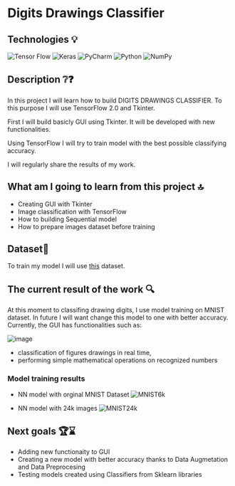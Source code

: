 # Digits Drawings Classifier

## Technologies 💡
![Tensor Flow](https://img.shields.io/badge/TensorFlow-FF6F00?style=for-the-badge&logo=tensorflow&logoColor=white)
![Keras](https://img.shields.io/badge/Keras-FF0000?style=for-the-badge&logo=keras&logoColor=white)
![PyCharm](https://img.shields.io/badge/pycharm-143?style=for-the-badge&logo=pycharm&logoColor=black&color=black&labelColor=green)
![Python](https://img.shields.io/badge/python-3670A0?style=for-the-badge&logo=python&logoColor=ffdd54)
![NumPy](https://img.shields.io/badge/numpy-%23013243.svg?style=for-the-badge&logo=numpy&logoColor=white)


## Description ❔❓
In this project I will learn how to build DIGITS DRAWINGS CLASSIFIER. To this purpose I will use TensorFlow 2.0 and Tkinter. 

First I will build basicly GUI using Tkinter. It will be developed with new functionalities.

Using TensorFlow I will try to train model with the best possible classifying accuracy.


I will regularly share the results of my work.


## What am I going to learn from this project 🔝 

- Creating GUI with Tkinter
- Image classification with TensorFlow
- How to building Sequential model
- How to prepare images dataset before training 


## Dataset📁

To train my model I will use [this](https://www.kaggle.com/datasets/ayavariabdi/didadataset?select=250000) dataset.

## The current result of the work 🔍
At this moment to classifing drawing digits, I use model training on MNIST dataset. In future I will want change this model to one with better accuracy. 
Currently, the GUI has functionalities such as:

![image](https://user-images.githubusercontent.com/122997699/226455535-0a306e0a-e064-456e-85d7-1b1256f233eb.png)

* classification of figures drawings in real time,
* performing simple mathematical operations on recognized numbers

### Model training results

* NN model with orginal MNIST Dataset
![MNIST6k](https://user-images.githubusercontent.com/122997699/226937308-15fc430e-4944-4a13-901d-feae91ff6018.png)

* NN model with 24k images
![MNIST24k](https://user-images.githubusercontent.com/122997699/226940100-853aa5cc-ab9c-4d5f-852f-5c8d1db0e9a4.png)


## Next goals 🏆⌛

* Adding new functionaity to GUI
* Creating a new model with better accuracy thanks to Data Augmetation and Data Preprocesing 
* Testing models created using Classifiers from Sklearn libraries
